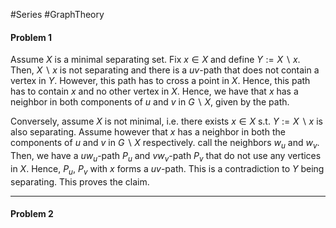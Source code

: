 #Series #GraphTheory 

#### Problem 1
Assume $X$ is a minimal separating set. Fix $x\in X$ and define $Y:=X \backslash x$. Then, $X \backslash x$ is not separating and there is a $uv$-path  that does not contain a vertex in $Y$. However, this path has to cross a point in $X$. Hence, this path has to contain $x$ and no other vertex in $X$. Hence, we have that $x$ has a neighbor in both components of $u$ and $v$ in $G \backslash X$, given by the path.

Conversely, assume $X$ is not minimal, i.e. there exists $x\in X$ s.t. $Y:= X \backslash x$ is also separating. Assume however that $x$ has a neighbor in both the components of $u$ and $v$ in $G \backslash X$ respectively. call the neighbors $w_{u}$ and $w_{v}$. Then, we have a $uw_{u}$-path $P_{u}$ and $vw_{v}$-path $P_{v}$ that do not use any vertices in $X$. Hence, $P_{u}$, $P_{v}$ with $x$ forms a $uv$-path. This is a contradiction to $Y$ being separating. This proves the claim.

---
#### Problem 2

